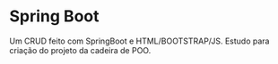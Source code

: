 # Spring Boot

Um CRUD feito com SpringBoot e HTML/BOOTSTRAP/JS. Estudo para criação do projeto da cadeira de POO.